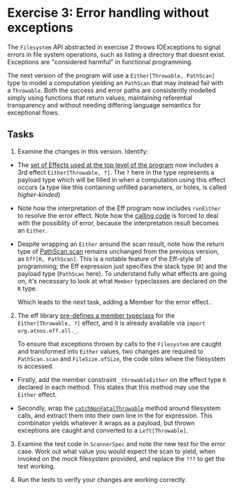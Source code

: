 # Exercise 3: Error handling without exceptions

The `Filesystem` API abstracted in exercise 2 throws IOExceptions to signal errors in file system operations, such as listing
 a directory that doesnt exist. Exceptions are "considered harmful" in functional programming.

The next version of the program will use a `Either[Throwable, PathScan]` type to model a computation yielding an `PathScan`
 that may instead fail with a `Throwable`. Both the success and error paths are consistently modelled simply using functions that
 return values, maintaining referential transparency and without needing differing language semantics for exceptional flows.

## Tasks

1. Examine the changes in this version. Identify:

- The [set of Effects used at the top level of the program](https://github.com/benhutchison/GettingWorkDoneWithExtensibleEffects/blob/master/exercise3/src/main/scala/scan/Scanner.scala#L21)
now includes a 3rd effect `Either[Throwable, ?]`. The `?` here in the type represents a payload type which will be filled in when
a computation using this effect occurs (a type like this containing unfilled parameters, or holes, is called *higher-kinded*)

- Note how the interpretation of the Eff program now includes `runEither` to resolve the error effect. Note how the
[calling code](https://github.com/benhutchison/GettingWorkDoneWithExtensibleEffects/blob/master/exercise3/src/main/scala/scan/Scanner.scala#L25)
is forced to deal with the possiblity of error, because the interpretation result becomes an `Either`.

-  Despite wrapping an `Either` around the scan result, note how the return type of [PathScan.scan](https://github.com/benhutchison/GettingWorkDoneWithExtensibleEffects/blob/master/exercise3/src/main/scala/scan/Scanner.scala#L86)
 remains unchanged from the previous version, as `Eff[R, PathScan]`. This is a notable feature of the Eff-style of programming;
 the Eff expression just specifies the stack type (`R`) and the payload type (`PathScan` here). To understand fully what
 effects are going on, it's necessary to look at what `Member` typeclasses are declared on the `R` type.

   Which leads to the next task, adding a Member for the error effect..


2. The eff library [pre-defines a member typeclass](https://github.com/atnos-org/eff/blob/81fd2affeab65e9621cb4a6cba35d0539d201954/shared/src/main/scala/org/atnos/eff/EitherEffect.scala#L23)
for the `Either[Throwable, ?]` effect, and it is already available via `import org.atnos.eff.all._`.

    To ensure that exceptions thrown by calls to the `Filesystem` are caught and transformed into `Either` values, two changes are
  required to `PathScan.scan` and `FileSize.ofSize`, the code sites where the filesystem is accessed.

  - Firstly, add the member constraint `_throwableEither` on the effect type `R` declared in each method. This states that
  this method may use the `Either` effect.

  - Secondly, wrap the [`catchNonFatalThrowable`](https://github.com/atnos-org/eff/blob/81fd2affeab65e9621cb4a6cba35d0539d201954/shared/src/main/scala/org/atnos/eff/EitherEffect.scala#L46)
  method around filesystem calls, and extract them into their own line in the for expression. This combinator yields whatever
  it wraps as a payload, but thrown exceptions are caught and converted to a `Left[Throwable]`.


3. Examine the test code in `ScannerSpec` and note the new test for the error case. Work out what value you would expect
the scan to yield, when invoked on the mock filesystem provided, and replace the `???` to get the test working.


4. Run the tests to verify your changes are working correctly.
